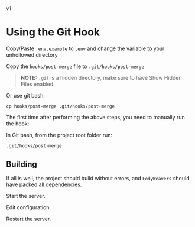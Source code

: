 # 
v1

# Using the Git Hook

Copy/Paste `.env.example` to `.env` and change the variable to your unhollowed directory

Copy the `hooks/post-merge` file to `.git/hooks/post-merge`

> **NOTE:** `.git` is a hidden directory, make sure to have Show Hidden Files enabled.

Or use git bash:
```
cp hooks/post-merge .git/hooks/post-merge
```

The first time after performing the above steps, you need to manually run the hook:

In Git bash, from the project root folder run:
```
.git/hooks/post-merge
```

## Building

If all is well, the project should build without errors, and `FodyWeavers` should have packed all dependencies.

Start the server.

Edit configuration.

Restart the server.
